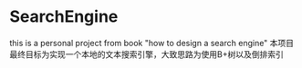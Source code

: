 # SearchEngine
this is a personal project from book "how to design a search engine"
本项目最终目标为实现一个本地的文本搜索引擎，大致思路为使用B+树以及倒排索引